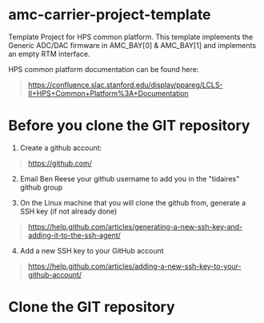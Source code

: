 # amc-carrier-project-template
Template Project for HPS common platform.  This template implements the Generic ADC/DAC firmware in AMC_BAY[0] & AMC_BAY[1] and implements an empty RTM interface.

HPS common platform documentation can be found here:

> https://confluence.slac.stanford.edu/display/ppareg/LCLS-II+HPS+Common+Platform%3A+Documentation

# Before you clone the GIT repository

1) Create a github account:
> https://github.com/

2) Email Ben Reese your github username to add you in the "tidaires" github group

3) On the Linux machine that you will clone the github from, generate a SSH key (if not already done)
> https://help.github.com/articles/generating-a-new-ssh-key-and-adding-it-to-the-ssh-agent/

4) Add a new SSH key to your GitHub account
> https://help.github.com/articles/adding-a-new-ssh-key-to-your-github-account/

# Clone the GIT repository
